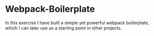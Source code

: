 # Webpack-Boilerplate
In this exercise I have built a simple yet powerful webpack boilerplate, which I can later use as a starting point in other projects. 
